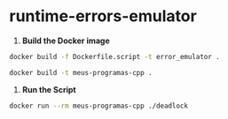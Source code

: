 # runtime-errors-emulator

1. **Build the Docker image**

```bash
docker build -f Dockerfile.script -t error_emulator .
```

```bash
docker build -t meus-programas-cpp .

```

1. **Run the Script**

```bash
docker run --rm meus-programas-cpp ./deadlock
```

